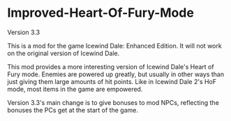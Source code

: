 # Improved-Heart-Of-Fury-Mode
Version 3.3

This is a mod for the game Icewind Dale: Enhanced Edition. It will not work on the original version of Icewind Dale.

This mod provides a more interesting version of Icewind Dale's Heart of Fury mode. Enemies are powered up greatly, but usually in other ways than just giving them large amounts of hit points. Like in Icewind Dale 2's HoF mode, most items in the game are empowered.

Version 3.3's main change is to give bonuses to mod NPCs, reflecting the bonuses the PCs get at the start of the game.

